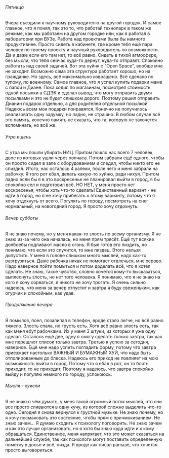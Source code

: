 ###### Пятница
Вчера съездили к научному руководителю на другой городок. И самое главное, что я понял, так это то, что работай технопарк в таком же режиме, как мы работаем на другом городке или, как я работал в лаборатории при ВУЗе. Работа над проектами была бы намного продуктивнее.
Просто сидеть в кабинете, где кроме тебя ещё пара человек по твоему проекту и научный руководитель по возможности. Да и даже если его там нет, то всё равно. Сидеть в тихой атмосфере, без мысли, что тебя сейчас куда-то дернут, куда-то отправят. Спокойно работать над своей задачей.
Вот эта хуйня с "Open Space", вообще мне не заходит. Возможно сама эта структура работает хорошо, но на гражданке. Но здесь, всё максимально извращено. Всё сделано по тупому, по военному.
Самое главное, что я успел купить подарки маме с папой и Диане. Пока ходил по магазинам, посмотрел стоимость одной посылки в СДЭК и сделал вывод, что могу отправить двумя посылками и это не будет слишком дорого. Поэтому решил отправить Дианин подарок отдельно, а для родителей отдельной посылкой. Надеюсь всем мои подарки понравятся. Конечно не получилось реализовать одну задумку, но ладно, не страшно. В любом случае всё это память, конечно память не сказать, что та, которую не захочется вспоминать, но всё же.
###### Утро и день
С утра мы пошли убирать НИЦ. Притом пошло нас всего 7 человек, двое из которых ушли через полчаса. Потом забрали ещё одного, чтобы он просто сидел в зале с оборудованием и следил, чтобы никто его не спиздил. Итого, нас осталось 4 калеки, после чего и меня забрали на рабочку. Я того рот ебал, делать какую-то хуйню, ради нихуя. Притом ладно если бы я в это воскресенье не планировал выйти в город, я бы спокойно сел и подготовил всё, НО НЕТ, у меня просто нет воскресенья, чтобы хоть что-то сделать! Единственный вариант - не идти в город, но я не хочу прибегать к этому варианту, потому что я хочу отдохнуть от всего. Погулять по городу, посмотреть на снег нормальный, на новогодний город. Я просто хочу отдохнуть.
###### Вечер субботы
Я не знаю почему, но у меня какая-то злость по всему организму. Я не знаю из-за чего она началась, но меня прям трясёт. Ещё тут всякие долбоебы подливают масло в огонь. Я был готов его пиздить, но понимаю, что если это случится, то мне пиздец. Этого нельзя допустить. 
У меня в голове слишком много мыслей, надо как-то разгрузиться. Даже рабочка никак не помогает отвлечься, мне херово. Надо наверное пойти помыться и потом доделать всё, что я хотел сделать. 
Не знаю, такое чувство, словно хочется кому-то высказаться, выплеснуть злость, но нет того человека. Я понимаю, что я не знаю на кого я хочу сорваться, я никого не хочу трогать. Я очень сильно надеюсь, что меня за вечер отпустит и завтра я буду свеженьким, как огурчик и спокойным, как удав. 
###### Продолжение вечера
Я помылся, поел, позалипал в телефон, вроде стало легче, но всё равно тяжело. Злость спала, но грусть есть. Хотя всё равно злость есть, так как меня ебут рабочками. Их у меня 3 штуки, из которых я уже одну сделал. Осталось ещё две, одну я смогу сделать только завтра, так как мне перешлют список только завтра. Третью я успею за сегодня, наверное.
Ещё мне надо успеть погладить форму, потому что завтра приезжает настолько ВАЖНЫЙ И БУМАЖНЫЙ ХУЙ, что надо быть отполированным до блеска. Надеюсь его приход не повлияет на мою возможность выйти в город. Потому что я ебал в рот, он то блять приходит, то не приходит. Поэтому я надеюсь, что завтра спокойно выйду и погуляю немного по городу, успокоюсь.
###### Мысли - хуисли
Я не знаю о чём думать, у меня такой огромный поток мыслей, что они все просто сливаются в одну кучу, из которой сложно выделить что-то одно. Сегодня я снова вернулся к грустной музыке. Не знаю почему, но я хочу посмаковать это состояние, чтобы прям с причмокиванием. Не знаю зачем...
Я думаю сходить к психологу поговорить. Не знаю зачем и как это лучше организовать, но я хотя бы знаю куда идти и к кому обращаться. Единственное, меня напрягает, что это может сказаться на дальнейшей службе, так как психологи могут поставить определенную пометку в досье и всё, пизда. Я вроде как писал раньше, что хочется просто выговориться.